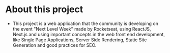 # About this project

- This project is a web application that the community is developing on the event "Next Level Week" made by Rocketseat, using ReactJS, Next.js and using important concepts in the web front end development, like Single Page Applications, Server Side Rendering, Static Site Generation and good practices for SEO.